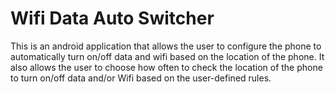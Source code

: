Wifi Data Auto Switcher
=======================

This is an android application that allows the user to configure the phone to automatically turn on/off data and wifi based on the location of the phone.  It also allows the user to choose how often to check the location of the phone to turn on/off data and/or Wifi based on the user-defined rules.